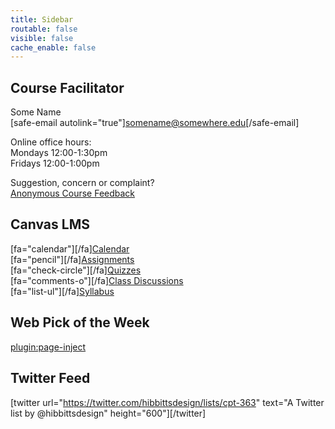 ```yaml
---
title: Sidebar
routable: false
visible: false
cache_enable: false
---
```


## Course Facilitator
Some Name  
[safe-email autolink="true"]somename@somewhere.edu[/safe-email]  

Online office hours:  
Mondays 12:00-1:30pm  
Fridays 12:00-1:00pm  

Suggestion, concern or complaint?  
[Anonymous Course Feedback](#)

## Canvas LMS
[fa="calendar"][/fa][Calendar](https://canvas.sfu.ca/calendar)  
[fa="pencil"][/fa][Assignments](https://canvas.sfu.ca/courses/55288/assignments)  
[fa="check-circle"][/fa][Quizzes](https://canvas.sfu.ca/courses/55288/quizzes)  
[fa="comments-o"][/fa][Class Discussions](https://canvas.sfu.ca/courses/55288/discussion_topics)  
[fa="list-ul"][/fa][Syllabus](https://canvas.sfu.ca/courses/55288/syllabus)  

## Web Pick of the Week
[plugin:page-inject](../web-pick-of-the-week/)

## Twitter Feed
[twitter url="https://twitter.com/hibbittsdesign/lists/cpt-363" text="A Twitter list by @hibbittsdesign" height="600"][/twitter]
